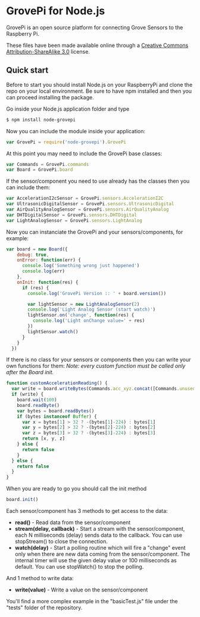 GrovePi for Node.js
=======

GrovePi is an open source platform for connecting Grove Sensors to the Raspberry Pi.

These files have been made available online through a [Creative Commons Attribution-ShareAlike 3.0](http://creativecommons.org/licenses/by-sa/3.0/) license.

## Quick start

Before to start you should install Node.js on your RaspberryPi and clone the repo on your local environment.
Be sure to have npm installed and then you can proceed installing the package.

Go inside your Node.js application folder and type
```bash
$ npm install node-grovepi
```

Now you can include the module inside your application:
```javascript
var GrovePi = require('node-grovepi').GrovePi
```

At this point you may need to include the GrovePi base classes:
```javascript
var Commands = GrovePi.commands
var Board = GrovePi.board
```

If the sensor/component you need to use already has the classes then you can include them:
```javascript
var AccelerationI2cSensor = GrovePi.sensors.AccelerationI2C
var UltrasonicDigitalSensor = GrovePi.sensors.UltrasonicDigital
var AirQualityAnalogSensor = GrovePi.sensors.AirQualityAnalog
var DHTDigitalSensor = GrovePi.sensors.DHTDigital
var LightAnalogSensor = GrovePi.sensors.LightAnalog
```

Now you can instanciate the GrovePi and your sensors/components, for example:
```javascript
var board = new Board({
    debug: true,
    onError: function(err) {
      console.log('Something wrong just happened')
      console.log(err)
    },
    onInit: function(res) {
      if (res) {
        console.log('GrovePi Version :: ' + board.version())

        var lightSensor = new LightAnalogSensor(2)
        console.log('Light Analog Sensor (start watch)')
        lightSensor.on('change', function(res) {
          console.log('Light onChange value=' + res)
        })
        lightSensor.watch()
      }
    }
  })
```

If there is no class for your sensors or components then you can write your own functions for them:
_Note: every custom function must be called only after the Board init._
```javascript
function customAccelerationReading() {
  var write = board.writeBytes(Commands.acc_xyz.concat([Commands.unused, Commands.unused, Commands.unused]))
  if (write) {
    board.wait(100)
    board.readByte()
    var bytes = board.readBytes()
    if (bytes instanceof Buffer) {
      var x = bytes[1] > 32 ? -(bytes[1]-224) : bytes[1]
      var y = bytes[2] > 32 ? -(bytes[2]-224) : bytes[2]
      var z = bytes[3] > 32 ? -(bytes[3]-224) : bytes[3]
      return [x, y, z]
    } else {
      return false
    }
  } else {
    return false
  }
}
```

When you are ready to go you should call the init method
```javascript
board.init()
```

Each sensor/component has 3 methods to get access to the data:
- **read()** - Read data from the sensor/component
- **stream(delay, callback)** - Start a stream with the sensor/component, each N milliseconds (delay) sends data to the callback. You can use stopStream() to close the connection.
- **watch(delay)** - Start a polling routine which will fire a "change" event only when there are new data coming from the sensor/component. The internal timer will use the given delay value or 100 milliseconds as default. You can use stopWatch() to stop the polling.

And 1 method to write data:
- **write(value)** - Write a value on the sensor/component

You'll find a more complex example in the "basicTest.js" file under the "tests" folder of the repository.